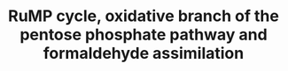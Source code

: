 ---
annotations:
- id: PW:0001378
  parent: classic metabolic pathway
  type: Pathway Ontology
  value: RuMP pathway of formaldehyde assimilation
- id: PW:0000573
  parent: regulatory pathway
  type: Pathway Ontology
  value: pentose phosphate pathway - oxidative phase
authors:
- J.Heckman
- MaintBot
- Ddigles
- Egonw
- DeSl
description: The reactions of the oxidative branch of the pentose phosphate pathway
  occur in the cytosol and are important for generating NADPH through the oxidative
  reduction of NADP+. NADPH is an important source of the reducing energy required
  by many enzymes in central biosynthetic pathways. Although there are other biochemical
  pathways that generate NADPH in yeast, the pentose phosphate pathway is considered
  the major source of NADPH, and insufficient NADPH probably contributes to the fitness
  defects seen in mutants of the oxidative branch of the pentose phosphate pathway.
last-edited: 2020-08-31
organisms:
- Saccharomyces cerevisiae
redirect_from:
- /index.php/Pathway:WP332
- /instance/WP332
- /instance/WP332_rr111625
revision: r111625
schema-jsonld:
- '@context': https://schema.org/
  '@id': https://wikipathways.github.io/pathways/WP332.html
  '@type': Dataset
  creator:
    '@type': Organization
    name: WikiPathways
  description: The reactions of the oxidative branch of the pentose phosphate pathway
    occur in the cytosol and are important for generating NADPH through the oxidative
    reduction of NADP+. NADPH is an important source of the reducing energy required
    by many enzymes in central biosynthetic pathways. Although there are other biochemical
    pathways that generate NADPH in yeast, the pentose phosphate pathway is considered
    the major source of NADPH, and insufficient NADPH probably contributes to the
    fitness defects seen in mutants of the oxidative branch of the pentose phosphate
    pathway.
  keywords:
  - 6-phospho-D-gluconate
  - 6-phosphono-D-glucono-lactone
  - CO2
  - D-arabino-3-Hexulose 6-phosphate
  - FDH1
  - GND1
  - GND2
  - H+
  - H2O
  - NAD
  - NADH
  - NADP
  - NADPH
  - S-formylglutathione
  - S-formylglutathione hydrolase
  - S-hydroxymethylglutathione
  - SFA1
  - SOL3
  - SOL4
  - ZWF1
  - formaldehyde
  - formate
  - fructose-6-phosphate
  - glucose-6-phosphate
  - glutathione
  - ribulose-5-phosphate
  license: CC0
  name: RuMP cycle, oxidative branch of the pentose phosphate pathway and formaldehyde
    assimilation
seo: CreativeWork
title: RuMP cycle, oxidative branch of the pentose phosphate pathway and formaldehyde
  assimilation
wpid: WP332
---